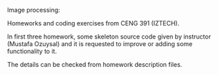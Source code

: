 Image processing:

Homeworks and coding exercises from CENG 391 (IZTECH).

In first three homework, some skeleton source code given by instructor (Mustafa Ozuysal) and it is requested to improve or adding some functionality to it.

The details can be checked from homework description files. 
